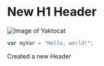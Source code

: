 # New H1 Header

![Image of Yaktocat](https://octodex.github.com/images/yaktocat.png)


``` javascript
var myVar = "Hello, world!";
```





















Created a new Header


